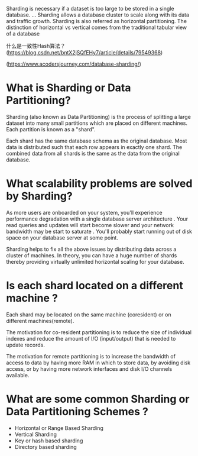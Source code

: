 Sharding is necessary if a dataset is too large to be stored in a single database. ... 
Sharding allows a database cluster to scale along with its data and traffic growth. 
Sharding is also referred as horizontal partitioning. The distinction of horizontal vs 
vertical comes from the traditional tabular view of a database  


什么是一致性Hash算法？  
(https://blog.csdn.net/bntX2jSQfEHy7/article/details/79549368)  


(https://www.acodersjourney.com/database-sharding/)
# What is Sharding or Data Partitioning?  
Sharding (also known as Data Partitioning) is the process of splitting a large dataset into 
many small partitions which are placed on different machines. Each partition is known as a "shard".  

Each shard has the same database schema as the original database. Most data is distributed such that 
each row appears in exactly one shard. The combined data from all shards is the same as the data from 
the original database.

# What scalability problems are solved by Sharding?  
As more users are onboarded on your system, you'll experience performance degradation with a single 
database server architecture . Your read queries and updates will start become slower and your network 
bandwidth may be start to saturate . You'll probably start running out of disk space on your database 
server at some point.  

Sharding helps to fix all the above issues by distributing data across a cluster of machines. In theory, 
you can have a huge number of shards thereby providing virtually unlimited horizontal scaling for your database.  

# Is each shard located on a different machine ?  
Each shard may be located on the same machine (coresident) or on different machines(remote).   

The motivation for co-resident partitioning is to reduce the size of individual indexes and reduce the 
amount of I/O (input/output) that is needed to update records.

The motivation for remote partitioning is to increase the bandwidth of access to data by having more RAM 
in which to store data, by avoiding disk access, or by having more network interfaces and disk I/O channels available.  

# What are some common Sharding or Data Partitioning Schemes ?
* Horizontal or Range Based Sharding
* Vertical Sharding
* Key or hash based sharding
* Directory based sharding
